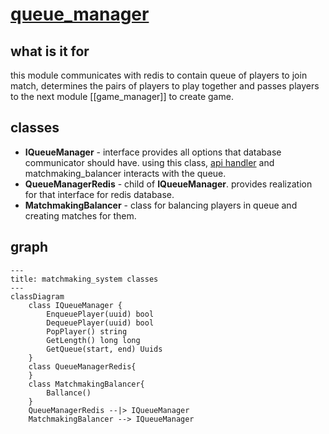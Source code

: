 # [queue_manager](https://github.com/LeeDoor/hex_chess_backend/tree/main/src/queue_manager)
## what is it for
this module communicates with redis to contain queue of players to join match, determines the pairs of players to play together and passes players to the next module [[game_manager]] to create game.
##  classes
* **IQueueManager** - interface provides all options that database communicator should have. using this class, [api handler](http_handler.md) and matchmaking_balancer interacts with the queue.
* **QueueManagerRedis** - child of **IQueueManager**. provides realization for that interface for redis database.
* **MatchmakingBalancer** - class for balancing players in queue and creating matches for them.
## graph
```mermaid
---
title: matchmaking_system classes
---
classDiagram
	class IQueueManager {
		EnqueuePlayer(uuid) bool
		DequeuePlayer(uuid) bool
		PopPlayer() string
		GetLength() long long
		GetQueue(start, end) Uuids
	}
	class QueueManagerRedis{
	}
	class MatchmakingBalancer{
		Ballance()
	}
	QueueManagerRedis --|> IQueueManager
	MatchmakingBalancer --> IQueueManager

```